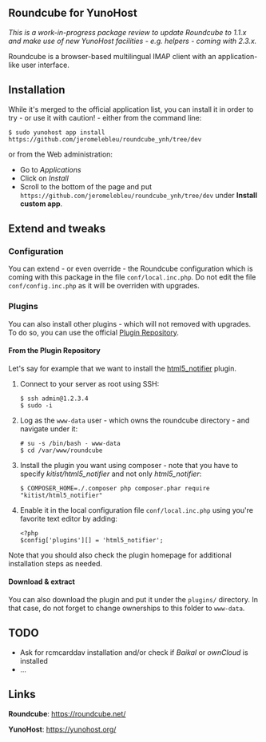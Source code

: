 Roundcube for YunoHost
----------------------

*This is a work-in-progress package review to update Roundcube to 1.1.x
and make use of new YunoHost facilities - e.g. helpers - coming with 2.3.x.*

Roundcube is a browser-based multilingual IMAP client with an application-like
user interface.

## Installation

While it's merged to the official application list, you can install it in order
to try - or use it with caution! - either from the command line:

    $ sudo yunohost app install https://github.com/jeromelebleu/roundcube_ynh/tree/dev

or from the Web administration:

  * Go to *Applications*
  * Click on *Install*
  * Scroll to the bottom of the page and put `https://github.com/jeromelebleu/roundcube_ynh/tree/dev`
    under **Install custom app**.

## Extend and tweaks

### Configuration

You can extend - or even override - the Roundcube configuration which is coming
with this package in the file `conf/local.inc.php`. Do not edit the file
`conf/config.inc.php` as it will be overriden with upgrades.

### Plugins

You can also install other plugins - which will not removed with upgrades. To do so,
you can use the official [Plugin Repository](https://plugins.roundcube.net/).

#### From the Plugin Repository

Let's say for example that we want to install the
[html5_notifier](https://plugins.roundcube.net/packages/kitist/html5_notifier) plugin.

1. Connect to your server as root using SSH:
   ```
   $ ssh admin@1.2.3.4
   $ sudo -i
   ```

2. Log as the `www-data` user - which owns the roundcube directory - and navigate
   under it:
   ```
   # su -s /bin/bash - www-data
   $ cd /var/www/roundcube
   ```

3. Install the plugin you want using composer - note that you have to specify
   *kitist/html5_notifier* and not only *html5_notifier*:
   ```
   $ COMPOSER_HOME=./.composer php composer.phar require "kitist/html5_notifier"
   ```

4. Enable it in the local configuration file `conf/local.inc.php` using you're
   favorite text editor by adding:
   ```
   <?php
   $config['plugins'][] = 'html5_notifier';
   ```

Note that you should also check the plugin homepage for additional installation
steps as needed.

#### Download & extract

You can also download the plugin and put it under the `plugins/` directory. In that
case, do not forget to change ownerships to this folder to `www-data`.

## TODO

 * Ask for rcmcarddav installation and/or check if *Baikal* or *ownCloud*
   is installed
 * ...

## Links ##

**Roundcube**: https://roundcube.net/

**YunoHost**: https://yunohost.org/
